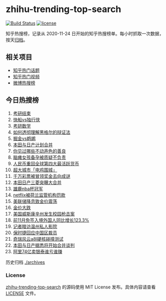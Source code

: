 # zhihu-trending-top-search

[![Build Status](https://github.com/justjavac/zhihu-trending-top-search/workflows/ci/badge.svg?branch=main)](https://github.com/justjavac/zhihu-trending-top-search/actions)
[![license](https://img.shields.io/github/license/justjavac/zhihu-trending-top-search)](https://github.com/justjavac/zhihu-trending-top-search/blob/main/LICENSE)

知乎热搜榜，记录从 2020-11-24
日开始的知乎热搜榜单。每小时抓取一次数据，按天[归档](./archives)。

## 相关项目

- [知乎热门话题](https://github.com/justjavac/zhihu-trending-hot-questions)
- [知乎热门视频](https://github.com/justjavac/zhihu-trending-hot-video)
- [微博热搜榜](https://github.com/justjavac/weibo-trending-hot-search)

## 今日热搜榜

<!-- BEGIN -->
<!-- 最后更新时间 Mon Dec 23 2024 16:11:21 GMT+0800 (China Standard Time) -->

1. [考研结束](https://www.zhihu.com/search?q=考研结束)
1. [快船vs独行侠](https://www.zhihu.com/search?q=快船vs独行侠)
1. [考研数学](https://www.zhihu.com/search?q=考研数学)
1. [如何透彻理解黑格尔的辩证法](https://www.zhihu.com/search?q=如何透彻理解黑格尔的辩证法)
1. [掘金vs鹈鹕](https://www.zhihu.com/search?q=掘金vs鹈鹕)
1. [本田与日产计划合并](https://www.zhihu.com/search?q=本田与日产计划合并)
1. [你见过哪些不动声色的善良](https://www.zhihu.com/search?q=你见过哪些不动声色的善良)
1. [脑瘫女孩备孕被质疑不负责](https://www.zhihu.com/search?q=脑瘫女孩备孕被质疑不负责)
1. [人民币重回全球第四大最活跃货币](https://www.zhihu.com/search?q=人民币重回全球第四大最活跃货币)
1. [超大城市「电鸡围城」](https://www.zhihu.com/search?q=超大城市「电鸡围城」)
1. [千万彩票被冒领奖金去向成谜](https://www.zhihu.com/search?q=千万彩票被冒领奖金去向成谜)
1. [本田日产三菱突曝大合并](https://www.zhihu.com/search?q=本田日产三菱突曝大合并)
1. [雄鹿nba杯冠军](https://www.zhihu.com/search?q=雄鹿nba杯冠军)
1. [netflix被荷兰监管机构罚款](https://www.zhihu.com/search?q=netflix被荷兰监管机构罚款)
1. [美联储降息致金价震荡](https://www.zhihu.com/search?q=美联储降息致金价震荡)
1. [金价大跌](https://www.zhihu.com/search?q=金价大跌)
1. [美国威斯康辛州发生校园枪击案](https://www.zhihu.com/search?q=美国威斯康辛州发生校园枪击案)
1. [前11月免签入境外国人同比增长123.3%](https://www.zhihu.com/search?q=前11月免签入境外国人同比增长123.3%)
1. [记者暗访温州私人影院](https://www.zhihu.com/search?q=记者暗访温州私人影院)
1. [保时捷回应中国区裁员](https://www.zhihu.com/search?q=保时捷回应中国区裁员)
1. [奇瑞风云a8l硬核碰撞测试](https://www.zhihu.com/search?q=奇瑞风云a8l硬核碰撞测试)
1. [本田与日产据悉将开始合并谈判](https://www.zhihu.com/search?q=本田与日产据悉将开始合并谈判)
1. [阿里74亿卖银泰谁亏谁赚](https://www.zhihu.com/search?q=阿里74亿卖银泰谁亏谁赚)

<!-- END -->

历史归档 [./archives](./archives)

### License

[zhihu-trending-top-search](https://github.com/justjavac/zhihu-trending-top-search)
的源码使用 MIT License 发布。具体内容请查看 [LICENSE](./LICENSE) 文件。
